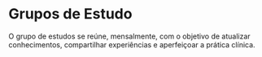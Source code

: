 # Grupos de Estudo

O grupo de estudos se reúne, mensalmente, com o objetivo de atualizar 
conhecimentos, compartilhar experiências e aperfeiçoar a prática clínica.

